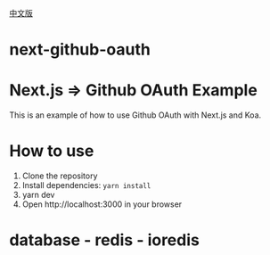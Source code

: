 <a href="./README_zh_CN.md">中文版</a>

# next-github-oauth
# Next.js => Github OAuth Example

This is an example of how to use Github OAuth with Next.js and Koa.


# How to use

1. Clone the repository
2. Install dependencies: `yarn install`
3. yarn dev
4. Open http://localhost:3000 in your browser

# database - redis - ioredis
